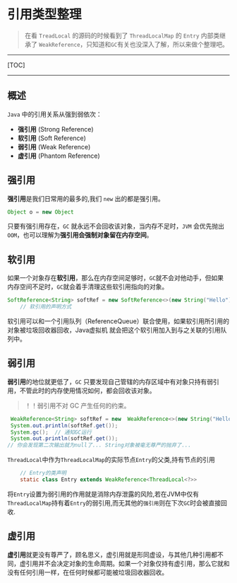# 引用类型整理

> 在看 `TreadLocal` 的源码的时候看到了 `ThreadLocalMap` 的 `Entry` 内部类继承了 `WeakReference`，只知道和`GC`有关也没深入了解，所以来做个整理吧。

---

[TOC]

---



## 概述

`Java` 中的引用关系从强到弱依次：

- **强引用**  (Strong Reference)
- **软引用**  (Soft Reference)
- **弱引用**  (Weak Reference)
- **虚引用**  (Phantom Reference)





## 强引用

**强引用**是我们日常用的最多的,我们 `new` 出的都是强引用。

```  java
Object o = new Object
```

只要有强引用存在，`GC` 就永远不会回收该对象，当内存不足时，`JVM` 会优先抛出 `OOM`，也可以理解为**强引用会强制对象留在内存空间**。





## 软引用

如果一个对象存在**软引用**，那么在内存空间足够时，`GC`就不会对他动手，但如果内存空间不足时，`GC`就会着手清理这些软引用指向的对象。

```java
SoftReference<String> softRef = new SoftReference<>(new String("Hello"));
    // 软引用的声明方式
```

软引用可以和一个引用队列（ReferenceQueue）联合使用，如果软引用所引用的对象被垃圾回收器回收，Java虚拟机 就会把这个软引用加入到与之关联的引用队列中。





## 弱引用

**弱引用**的地位就更低了，`GC` 只要发现自己管辖的内存区域中有对象只持有弱引用，不管此时的内存使用情况如何，都会回收该对象。

> ！！弱引用不对 GC 产生任何的约束。

```java
 WeakReference<String> softRef = new  WeakReference<>(new String("Hello"));
 System.out.println(softRef.get());
 System.gc();  // 通知GC运行
 System.out.println(softRef.get());
// 你会发现第二次输出就为null了... String对象被毫无尊严的抛弃了...
```

`ThreadLocal`中作为`ThreadLocalMap`的实际节点`Entry`的父类,持有节点的引用

```java
	// Entry的类声明
	static class Entry extends WeakReference<ThreadLocal<?>>
```
将`Entry`设置为弱引用的作用就是消除内存泄露的风险,若在JVM中仅有`ThreadLocalMap`持有着`Entry`的弱引用,而无其他的`强引用`则在下次`GC`时会被直接回收.





## 虚引用

**虚引用**就更没有尊严了，顾名思义，虚引用就是形同虚设，与其他几种引用都不同，虚引用并不会决定对象的生命周期。如果一个对象仅持有虚引用，那么它就和没有任何引用一样，在任何时候都可能被垃圾回收器回收。
